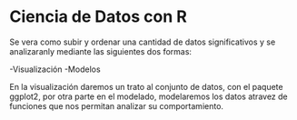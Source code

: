 
# Ciencia de Datos con R


Se vera como subir y ordenar una cantidad de datos significativos y se analizaranly mediante las siguientes dos formas:

-Visualización 
-Modelos

En la visualización daremos un trato al conjunto de datos, con el paquete ggplot2, por otra parte en el modelado, modelaremos los datos atravez de funciones que nos permitan analizar su comportamiento. 
